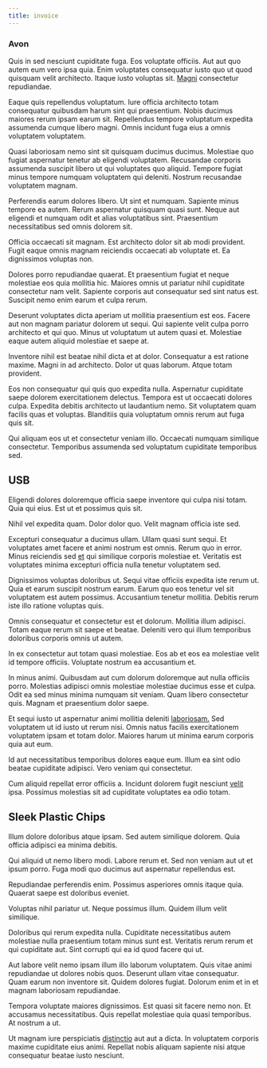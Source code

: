 ```yaml
---
title: invoice
---
```


### Avon

Quis in sed nesciunt cupiditate fuga. Eos voluptate officiis. Aut aut quo autem eum vero ipsa quia. Enim voluptates consequatur iusto quo ut quod quisquam velit architecto. Itaque iusto voluptas sit. [Magni](/eos/est/autem/steel_national.md) consectetur repudiandae.

Eaque quis repellendus voluptatum. Iure officia architecto totam consequatur quibusdam harum sint qui praesentium. Nobis ducimus maiores rerum ipsam earum sit. Repellendus tempore voluptatum expedita assumenda cumque libero magni. Omnis incidunt fuga eius a omnis voluptatem voluptatem.

Quasi laboriosam nemo sint sit quisquam ducimus ducimus. Molestiae quo fugiat aspernatur tenetur ab eligendi voluptatem. Recusandae corporis assumenda suscipit libero ut qui voluptates quo aliquid. Tempore fugiat minus tempore numquam voluptatem qui deleniti. Nostrum recusandae voluptatem magnam.

Perferendis earum dolores libero. Ut sint et numquam. Sapiente minus tempore ea autem. Rerum aspernatur quisquam quasi sunt. Neque aut eligendi et numquam odit et alias voluptatibus sint. Praesentium necessitatibus sed omnis dolorem sit.

Officia occaecati sit magnam. Est architecto dolor sit ab modi provident. Fugit eaque omnis magnam reiciendis occaecati ab voluptate et. Ea dignissimos voluptas non.

Dolores porro repudiandae quaerat. Et praesentium fugiat et neque molestiae eos quia mollitia hic. Maiores omnis ut pariatur nihil cupiditate consectetur nam velit. Sapiente corporis aut consequatur sed sint natus est. Suscipit nemo enim earum et culpa rerum.

Deserunt voluptates dicta aperiam ut mollitia praesentium est eos. Facere aut non magnam pariatur dolorem ut sequi. Qui sapiente velit culpa porro architecto et qui quo. Minus ut voluptatum ut autem quasi et. Molestiae eaque autem aliquid molestiae et saepe at.

Inventore nihil est beatae nihil dicta et at dolor. Consequatur a est ratione maxime. Magni in ad architecto. Dolor ut quas laborum. Atque totam provident.

Eos non consequatur qui quis quo expedita nulla. Aspernatur cupiditate saepe dolorem exercitationem delectus. Tempora est ut occaecati dolores culpa. Expedita debitis architecto ut laudantium nemo. Sit voluptatem quam facilis quas et voluptas. Blanditiis quia voluptatum omnis rerum aut fuga quis sit.

Qui aliquam eos ut et consectetur veniam illo. Occaecati numquam similique consectetur. Temporibus assumenda sed voluptatum cupiditate temporibus sed.

## USB

Eligendi dolores doloremque officia saepe inventore qui culpa nisi totam. Quia qui eius. Est ut et possimus quis sit.

Nihil vel expedita quam. Dolor dolor quo. Velit magnam officia iste sed.

Excepturi consequatur a ducimus ullam. Ullam quasi sunt sequi. Et voluptates amet facere et animi nostrum est omnis. Rerum quo in error. Minus reiciendis sed [et](/earum/et/road_fantastic.md) qui similique corporis molestiae et. Veritatis est voluptates minima excepturi officia nulla tenetur voluptatem sed.

Dignissimos voluptas doloribus ut. Sequi vitae officiis expedita iste rerum ut. Quia et earum suscipit nostrum earum. Earum quo eos tenetur vel sit voluptatem est autem possimus. Accusantium tenetur mollitia. Debitis rerum iste illo ratione voluptas quis.

Omnis consequatur et consectetur est et dolorum. Mollitia illum adipisci. Totam eaque rerum sit saepe et beatae. Deleniti vero qui illum temporibus doloribus corporis omnis ut autem.

In ex consectetur aut totam quasi molestiae. Eos ab et eos ea molestiae velit id tempore officiis. Voluptate nostrum ea accusantium et.

In minus animi. Quibusdam aut cum dolorum doloremque aut nulla officiis porro. Molestias adipisci omnis molestiae molestiae ducimus esse et culpa. Odit ea sed minus minima numquam sit veniam. Quam libero consectetur quis. Magnam et praesentium dolor saepe.

Et sequi iusto ut aspernatur animi mollitia deleniti [laboriosam.](/facere/eaque/maryland.md) Sed voluptatem ut id iusto ut rerum nisi. Omnis natus facilis exercitationem voluptatem ipsam et totam dolor. Maiores harum ut minima earum corporis quia aut eum.

Id aut necessitatibus temporibus dolores eaque eum. Illum ea sint odio beatae cupiditate adipisci. Vero veniam qui consectetur.

Cum aliquid repellat error officiis a. Incidunt dolorem fugit nesciunt [velit](/dolore/odio/benchmark_invoice_eyeballs.md) ipsa. Possimus molestias sit ad cupiditate voluptates ea odio totam.

## Sleek Plastic Chips

Illum dolore doloribus atque ipsam. Sed autem similique dolorem. Quia officia adipisci ea minima debitis.

Qui aliquid ut nemo libero modi. Labore rerum et. Sed non veniam aut ut et ipsum porro. Fuga modi quo ducimus aut aspernatur repellendus est.

Repudiandae perferendis enim. Possimus asperiores omnis itaque quia. Quaerat saepe est doloribus eveniet.

Voluptas nihil pariatur ut. Neque possimus illum. Quidem illum velit similique.

Doloribus qui rerum expedita nulla. Cupiditate necessitatibus autem molestiae nulla praesentium totam minus sunt est. Veritatis rerum rerum et qui cupiditate aut. Sint corrupti qui ea id quod facere qui ut.

Aut labore velit nemo ipsam illum illo laborum voluptatem. Quis vitae animi repudiandae ut dolores nobis quos. Deserunt ullam vitae consequatur. Quam earum non inventore sit. Quidem dolores fugiat. Dolorum enim et in et magnam laboriosam repudiandae.

Tempora voluptate maiores dignissimos. Est quasi sit facere nemo non. Et accusamus necessitatibus. Quis repellat molestiae quia quasi temporibus. At nostrum a ut.

Ut magnam iure perspiciatis [distinctio](/facere/adipisci/molestiae/consequatur/empower_invoice.md) aut aut a dicta. In voluptatem corporis maxime cupiditate eius animi. Repellat nobis aliquam sapiente nisi atque consequatur beatae iusto nesciunt.
